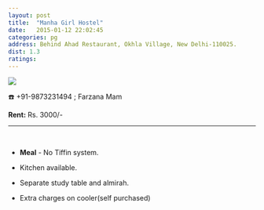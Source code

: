 ```yaml
---
layout: post
title:  "Manha Girl Hostel"
date:   2015-01-12 22:02:45
categories: pg
address: Behind Ahad Restaurant, Okhla Village, New Delhi-110025.
dist: 1.3
ratings:
---
```


<a href="https://www.google.co.in/maps/place/Manha+Girl+Hostel/@28.562619,77.290531,17z/data=!3m1!4b1!4m2!3m1!1s0x390ce474c1388f19:0x4fce385ecea0557b?hl=en">
        <img src="https://maps.googleapis.com/maps/api/staticmap?visible=Jamia+Millia+Islamia&size=640x300&scale=2&maptype=roadmap&markers=%7Ccolor:red%7Clabel:M%7C28.562698,77.290528&markers=size:mid|color:green%7Clabel:FET%7C28.5606083,77.2790183&markers=size:mid|color:green%7Clabel:FET%7C28.561075,77.280960&path=color:0x0000ff|weight:3|28.562506, 77.290563|28.562402, 77.288728|28.562355, 77.287773|28.562242, 77.287473|28.562270, 77.286185|28.562195, 77.285906|28.562278,77.285737|28.562089,77.285534|28.562070,77.285555|28.561995,77.285276|28.561222,77.283323|28.561062,77.283034|28.561034,77.282851|28.561062,77.279558|28.560968,77.278571">
</a>

:phone:  +91-9873231494 ; Farzana Mam


**Rent:**  Rs. 3000/-

<hr><br>

*  **Meal** - No Tiffin system.

* Kitchen available.

* Separate study table and almirah.

* Extra charges on cooler(self purchased)